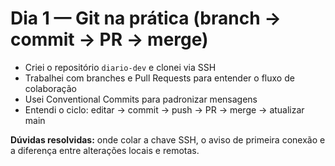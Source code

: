 # Dia 1 — Git na prática (branch → commit → PR → merge)

- Criei o repositório `diario-dev` e clonei via SSH  
- Trabalhei com branches e Pull Requests para entender o fluxo de colaboração  
- Usei Conventional Commits para padronizar mensagens  
- Entendi o ciclo: editar → commit → push → PR → merge → atualizar main  

**Dúvidas resolvidas:** onde colar a chave SSH, o aviso de primeira conexão e a diferença entre alterações locais e remotas.

